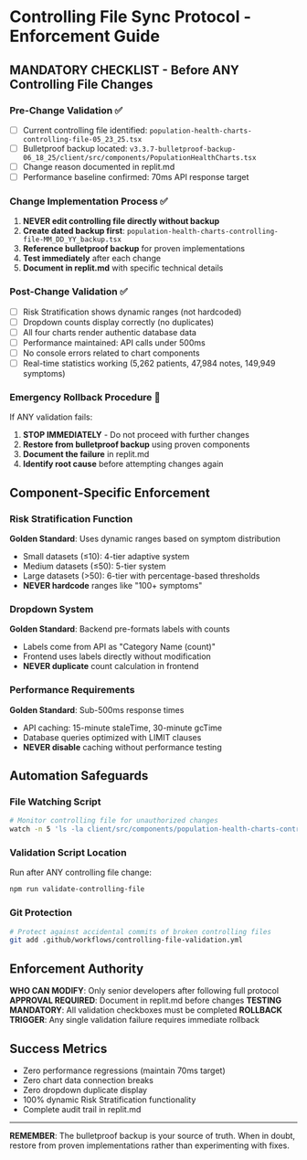 # Controlling File Sync Protocol - Enforcement Guide

## MANDATORY CHECKLIST - Before ANY Controlling File Changes

### Pre-Change Validation ✅
- [ ] Current controlling file identified: `population-health-charts-controlling-file-05_23_25.tsx`
- [ ] Bulletproof backup located: `v3.3.7-bulletproof-backup-06_18_25/client/src/components/PopulationHealthCharts.tsx`
- [ ] Change reason documented in replit.md
- [ ] Performance baseline confirmed: 70ms API response target

### Change Implementation Process ✅
1. **NEVER edit controlling file directly without backup**
2. **Create dated backup first**: `population-health-charts-controlling-file-MM_DD_YY_backup.tsx`
3. **Reference bulletproof backup** for proven implementations
4. **Test immediately** after each change
5. **Document in replit.md** with specific technical details

### Post-Change Validation ✅
- [ ] Risk Stratification shows dynamic ranges (not hardcoded)
- [ ] Dropdown counts display correctly (no duplicates)
- [ ] All four charts render authentic database data
- [ ] Performance maintained: API calls under 500ms
- [ ] No console errors related to chart components
- [ ] Real-time statistics working (5,262 patients, 47,984 notes, 149,949 symptoms)

### Emergency Rollback Procedure 🚨
If ANY validation fails:
1. **STOP IMMEDIATELY** - Do not proceed with further changes
2. **Restore from bulletproof backup** using proven components
3. **Document the failure** in replit.md
4. **Identify root cause** before attempting changes again

## Component-Specific Enforcement

### Risk Stratification Function
**Golden Standard**: Uses dynamic ranges based on symptom distribution
- Small datasets (≤10): 4-tier adaptive system
- Medium datasets (≤50): 5-tier system  
- Large datasets (>50): 6-tier with percentage-based thresholds
- **NEVER hardcode** ranges like "100+ symptoms"

### Dropdown System
**Golden Standard**: Backend pre-formats labels with counts
- Labels come from API as "Category Name (count)"
- Frontend uses labels directly without modification
- **NEVER duplicate** count calculation in frontend

### Performance Requirements
**Golden Standard**: Sub-500ms response times
- API caching: 15-minute staleTime, 30-minute gcTime
- Database queries optimized with LIMIT clauses
- **NEVER disable** caching without performance testing

## Automation Safeguards

### File Watching Script
```bash
# Monitor controlling file for unauthorized changes
watch -n 5 'ls -la client/src/components/population-health-charts-controlling-file-*.tsx | tail -1'
```

### Validation Script Location
Run after ANY controlling file change:
```bash
npm run validate-controlling-file
```

### Git Protection
```bash
# Protect against accidental commits of broken controlling files
git add .github/workflows/controlling-file-validation.yml
```

## Enforcement Authority

**WHO CAN MODIFY**: Only senior developers after following full protocol
**APPROVAL REQUIRED**: Document in replit.md before changes
**TESTING MANDATORY**: All validation checkboxes must be completed
**ROLLBACK TRIGGER**: Any single validation failure requires immediate rollback

## Success Metrics

- Zero performance regressions (maintain 70ms target)
- Zero chart data connection breaks
- Zero dropdown duplicate display
- 100% dynamic Risk Stratification functionality
- Complete audit trail in replit.md

---

**REMEMBER**: The bulletproof backup is your source of truth. When in doubt, restore from proven implementations rather than experimenting with fixes.